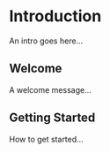 # Introduction 

An intro goes here...

## Welcome

A welcome message...

## Getting Started

How to get started...
